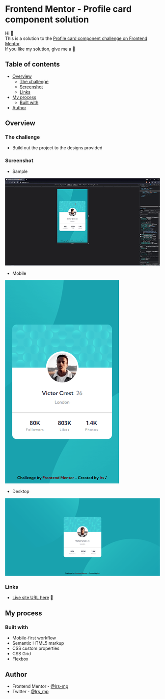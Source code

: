 # Frontend Mentor - Profile card component solution

Hi 👋 <br>
This is a solution to the [Profile card component challenge on Frontend Mentor](https://www.frontendmentor.io/challenges/profile-card-component-cfArpWshJ).  <br>
If you like my solution, give me a 🌟

## Table of contents

- [Overview](#overview)
  - [The challenge](#the-challenge)
  - [Screenshot](#screenshot)
  - [Links](#links)
- [My process](#my-process)
  - [Built with](#built-with)
- [Author](#author)

## Overview

### The challenge

- Build out the project to the designs provided

### Screenshot

- Sample

![Sample](./assets/video/sample-video.gif)

- Mobile

![Mobile](./assets/image/sample-mobile.png)

- Desktop

![Desktop](./assets/image/sample-desktop.png)

### Links

- [Live site URL here](https://irs-mp.github.io/profile-card/) 👀

## My process

### Built with

- Mobile-first workflow
- Semantic HTML5 markup
- CSS custom properties
- CSS Grid
- Flexbox

## Author

- Frontend Mentor - [@Irs-mp](https://www.frontendmentor.io/profile/Irs-mp)
- Twitter - [@Irs_mp](https://twitter.com/Irs_mp)
